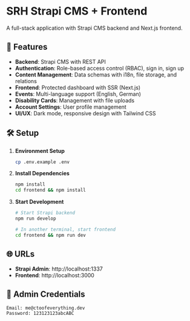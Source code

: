 # SRH Strapi CMS + Frontend

A full-stack application with Strapi CMS backend and Next.js frontend.

## 🚀 Features

- **Backend**: Strapi CMS with REST API
- **Authentication**: Role-based access control (RBAC), sign in, sign up
- **Content Management**: Data schemas with i18n, file storage, and relations
- **Frontend**: Protected dashboard with SSR (Next.js)
- **Events**: Multi-language support (English, German)
- **Disability Cards**: Management with file uploads
- **Account Settings**: User profile management
- **UI/UX**: Dark mode, responsive design with Tailwind CSS

## 🛠️ Setup

1. **Environment Setup**
   ```bash
   cp .env.example .env
   ```

2. **Install Dependencies**
   ```bash
   npm install
   cd frontend && npm install
   ```

3. **Start Development**
   ```bash
   # Start Strapi backend
   npm run develop
   
   # In another terminal, start frontend
   cd frontend && npm run dev
   ```

## 🌐 URLs

- **Strapi Admin**: http://localhost:1337
- **Frontend**: http://localhost:3000

## 🔐 Admin Credentials

```
Email: me@ctoofeverything.dev
Password: 123123123abcABC
```